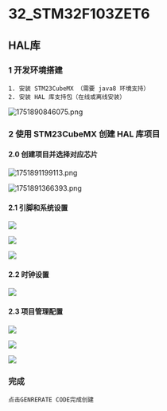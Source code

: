 # 32_STM32F103ZET6


## HAL库 

### 1 开发环境搭建

```
1. 安装 STM23CubeMX （需要 java8 环境支持）
2. 安装 HAL 库支持包（在线或离线安装）
```
![1751890846075.png](https://free.picui.cn/free/2025/07/07/686bbb98a550c.png)

### 2 使用 STM23CubeMX 创建 HAL 库项目

#### 2.0 创建项目并选择对应芯片

![1751891199113.png](https://free.picui.cn/free/2025/07/07/686bbcfb7e0c7.png)

![1751891366393.png](https://free.picui.cn/free/2025/07/07/686bbda16f8da.png)

#### 2.1 引脚和系统设置

![](http://image.dev.fuming.site/STM32/%E5%9F%BA%E7%A1%8006_HAL/RCC.png)

![](http://image.dev.fuming.site/STM32/%E5%9F%BA%E7%A1%8006_HAL/SYS.png)

![](http://image.dev.fuming.site/STM32/%E5%9F%BA%E7%A1%8006_HAL/Pin.png)

#### 2.2 时钟设置

![](http://image.dev.fuming.site/STM32/%E5%9F%BA%E7%A1%8006_HAL/Clock_Tree.png)

#### 2.3 项目管理配置

![](http://image.dev.fuming.site/STM32/%E5%9F%BA%E7%A1%8006_HAL/%E5%B7%A5%E7%A8%8B%E9%85%8D%E7%BD%AE01.png)

![](http://image.dev.fuming.site/STM32/%E5%9F%BA%E7%A1%8006_HAL/%E5%B7%A5%E7%A8%8B%E9%85%8D%E7%BD%AE02.png)

![](http://image.dev.fuming.site/STM32/%E5%9F%BA%E7%A1%8006_HAL/%E5%B7%A5%E7%A8%8B%E9%85%8D%E7%BD%AE03.png)

### 完成
```
点击GENRERATE CODE完成创建
```
